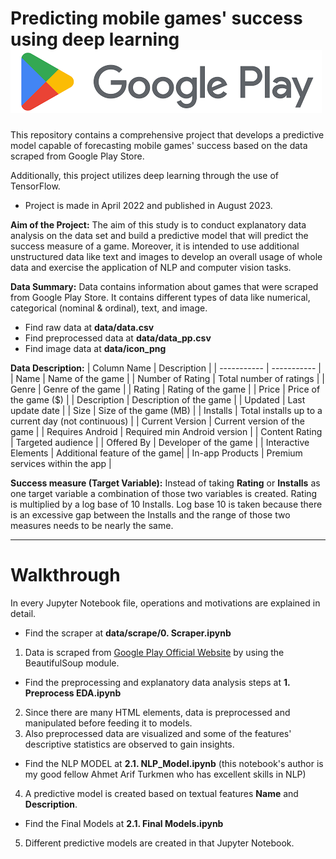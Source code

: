 # Predicting mobile games' success using deep learning ![Screenshot](data/GPLogo.png "Google Play Logo")

This repository contains a comprehensive project that develops a predictive model capable of forecasting mobile games' success based on the data scraped from Google Play Store.

Additionally, this project utilizes deep learning through the use of TensorFlow.

* Project is made in April 2022 and published in August 2023.

**Aim of the Project:**
The aim of this study is to conduct explanatory data analysis on the data set and build a predictive model that will predict the success measure of a game. Moreover, it is intended to use additional unstructured data like text and images to develop an overall usage of whole data and exercise the application of NLP and computer vision tasks.

**Data Summary:**
Data contains information about games that were scraped from Google Play Store. It contains different types of data like numerical, categorical (nominal & ordinal), text, and image.

* Find raw data at **data/data.csv**
* Find preprocessed data at **data/data_pp.csv**
* Find image data at **data/icon_png**


**Data Description:**
| Column Name          | Description |
| -----------          | ----------- |
| Name                 | Name of the game | 
| Number of Rating     | Total number of ratings |
| Genre                | Genre of the game |
| Rating               | Rating of the game |
| Price                | Price of the game ($) |
| Description          | Description of the game |
| Updated              | Last update date |
| Size                 | Size of the game (MB) |
| Installs             | Total installs up to a current day (not continuous) |
| Current Version      | Current version of the game |
| Requires Android     | Required min Android version |
| Content Rating	     | Targeted audience |
| Offered By	         | Developer of the game |
| Interactive Elements | Additional feature of the game|
| In-app Products      | Premium services within the app |

**Success measure (Target Variable):**
Instead of taking **Rating** or **Installs** as one target variable a combination of those two variables is created. Rating is multiplied by a log base of 10 Installs. Log base 10 is taken because there is an excessive gap between the Installs and the range of those two measures needs to be nearly the same.

---

# Walkthrough

In every Jupyter Notebook file, operations and motivations are explained in detail.

* Find the scraper at **data/scrape/0. Scraper.ipynb**
1) Data is scraped from [Google Play Official Website](https://play.google.com/) by using the BeautifulSoup module.
* Find the preprocessing and explanatory data analysis steps at **1. Preprocess EDA.ipynb**
2) Since there are many HTML elements, data is preprocessed and manipulated before feeding it to models. 
3) Also preprocessed data are visualized and some of the features' descriptive statistics are observed to gain insights.
* Find the NLP MODEL at **2.1. NLP_Model.ipynb**
(this notebook's author is my good fellow Ahmet Arif Turkmen who has excellent skills in NLP)
4) A predictive model is created based on textual features **Name** and **Description**.
* Find the Final Models at **2.1. Final Models.ipynb**
5) Different predictive models are created in that Jupyter Notebook.

